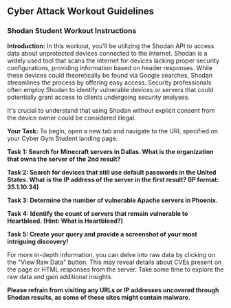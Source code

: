 ## Cyber Attack Workout Guidelines

### Shodan Student Workout Instructions

**Introduction:**
In this workout, you'll be utilizing the Shodan API to access data about unprotected devices connected to the internet. Shodan is a widely used tool that scans the internet for devices lacking proper security configurations, providing information based on header responses. While these devices could theoretically be found via Google searches, Shodan streamlines the process by offering easy access. Security professionals often employ Shodan to identify vulnerable devices or servers that could potentially grant access to clients undergoing security analyses.

It's crucial to understand that using Shodan without explicit consent from the device owner could be considered illegal.

**Your Task:**
To begin, open a new tab and navigate to the URL specified on your Cyber Gym Student landing page.

**Task 1: Search for Minecraft servers in Dallas. What is the organization that owns the server of the 2nd result?**

**Task 2: Search for devices that still use default passwords in the United States. What is the IP address of the server in the first result? (IP format: 35.1.10.34)**

**Task 3: Determine the number of vulnerable Apache servers in Phoenix.**

**Task 4: Identify the count of servers that remain vulnerable to Heartbleed. (Hint: What is Heartbleed?)**

**Task 5: Create your query and provide a screenshot of your most intriguing discovery!**

For more in-depth information, you can delve into raw data by clicking on the "View Raw Data" button. This may reveal details about CVEs present on the page or HTML responses from the server. Take some time to explore the raw data and gain additional insights.

**Please refrain from visiting any URLs or IP addresses uncovered through Shodan results, as some of these sites might contain malware.**
